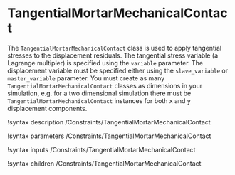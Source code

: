 # TangentialMortarMechanicalContact

The `TangentialMortarMechanicalContact` class is used to apply tangential stresses
to the displacement residuals. The tangential stress variable (a Lagrange
multipler) is specified using the `variable` parameter. The displacement variable
must be specified either using the `slave_variable` or `master_variable`
parameter. You must create as many `TangentialMortarMechanicalContact` classes as
dimensions in your simulation, e.g. for a two dimensional simulation there must
be `TangentialMortarMechanicalContact` instances for both x and y displacement components.

!syntax description /Constraints/TangentialMortarMechanicalContact

!syntax parameters /Constraints/TangentialMortarMechanicalContact

!syntax inputs /Constraints/TangentialMortarMechanicalContact

!syntax children /Constraints/TangentialMortarMechanicalContact
